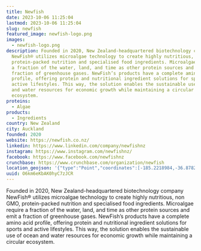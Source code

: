 ```yaml
---
title: Newfish
date: 2023-10-06 11:25:04
lastmod: 2023-10-06 11:25:04
slug: newfish
featured_image: newfish-logo.png
images:
  - newfish-logo.png
description: Founded in 2020, New Zealand-headquartered biotechnology company
  NewFish® utilizes microalgae technology to create highly nutritious, non GMO,
  protein-packed nutrition and specialised food ingredients. Microalgae require
  a fraction of the water, land, and time as other protein sources and emit a
  fraction of greenhouse gases. NewFish’s products have a complete amino acid
  profile, offering protein and nutritional ingredient solutions for sports and
  active lifestyles. This way, the solution enables the sustainable use of ocean
  and water resources for economic growth while maintaining a circular
  ecosystem.
proteins:
  - Algae
products:
  - Ingredients
country: New Zealand
city: Auckland
founded: 2020
website: https://newfish.co.nz/
linkedin: https://www.linkedin.com/company/newfishnz
instagram: https://www.instagram.com/newfishnz/
facebook: https://www.facebook.com/newfishnz
crunchbase: https://www.crunchbase.com/organization/newfish
location_geojson: '{"type":"Point","coordinates":[-185.2218984,-36.8782037]}'
uuid: O6km6eKbAK0hyC7zJCR
---
```

Founded in 2020, New Zealand-headquartered biotechnology company NewFish® utilizes microalgae technology to create highly nutritious, non GMO, protein-packed nutrition and specialised food ingredients. Microalgae require a fraction of the water, land, and time as other protein sources and emit a fraction of greenhouse gases. NewFish’s products have a complete amino acid profile, offering protein and nutritional ingredient solutions for sports and active lifestyles. This way, the solution enables the sustainable use of ocean and water resources for economic growth while maintaining a circular ecosystem.